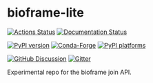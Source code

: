 # bioframe-lite

[![Actions Status][actions-badge]][actions-link]
[![Documentation Status][rtd-badge]][rtd-link]

[![PyPI version][pypi-version]][pypi-link]
[![Conda-Forge][conda-badge]][conda-link]
[![PyPI platforms][pypi-platforms]][pypi-link]

[![GitHub Discussion][github-discussions-badge]][github-discussions-link]
[![Gitter][gitter-badge]][gitter-link]

<!-- prettier-ignore-start -->
[actions-badge]:            https://github.com/open2c/bioframe-lite/workflows/CI/badge.svg
[actions-link]:             https://github.com/open2c/bioframe-lite/actions
[conda-badge]:              https://img.shields.io/conda/vn/conda-forge/bioframe-lite
[conda-link]:               https://github.com/conda-forge/bioframe-lite-feedstock
[github-discussions-badge]: https://img.shields.io/static/v1?label=Discussions&message=Ask&color=blue&logo=github
[github-discussions-link]:  https://github.com/open2c/bioframe-lite/discussions
[gitter-badge]:             https://badges.gitter.im/https://github.com/open2c/bioframe-lite/community.svg
[gitter-link]:              https://gitter.im/https://github.com/open2c/bioframe-lite/community?utm_source=badge&utm_medium=badge&utm_campaign=pr-badge
[pypi-link]:                https://pypi.org/project/bioframe-lite/
[pypi-platforms]:           https://img.shields.io/pypi/pyversions/bioframe-lite
[pypi-version]:             https://img.shields.io/pypi/v/bioframe-lite
[rtd-badge]:                https://readthedocs.org/projects/bioframe-lite/badge/?version=latest
[rtd-link]:                 https://bioframe-lite.readthedocs.io/en/latest/?badge=latest

<!-- prettier-ignore-end -->

Experimental repo for the bioframe join API.
